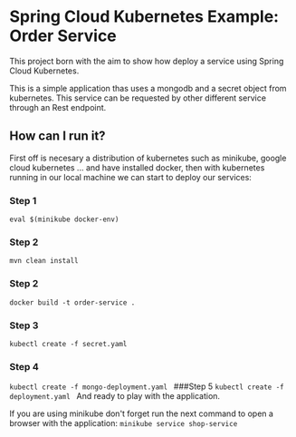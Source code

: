 # Spring Cloud Kubernetes Example: Order Service #

This project born with the aim to show how deploy a service using Spring Cloud Kubernetes. 

This is a simple application thas uses  a mongodb and a secret object from kubernetes. This service 
can be requested by other different service through an Rest endpoint. 

## How can I run it?

First off is necesary a distribution of kubernetes such as minikube, google cloud kubernetes ... and have installed
docker, then with kubernetes running in our local machine we can start to deploy our services: 

### Step 1
`eval $(minikube docker-env)
`
### Step 2
`mvn clean install
`
### Step 2
`docker build -t order-service .
`
### Step 3
`kubectl create -f secret.yaml
`
### Step 4

`kubectl create -f mongo-deployment.yaml
`
###Step 5
`kubectl create -f deployment.yaml
`
And ready to play with the application.

If you are using minikube don't forget run the next command to open a browser with the application:
` minikube service shop-service
`